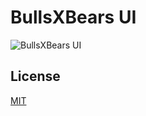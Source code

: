 # BullsXBears UI

![BullsXBears UI](https://github.com/moebiusprogram/bullsxbears/blob/master/img/logo_jpg.jpg)


## License
[MIT](https://choosealicense.com/licenses/mit/)